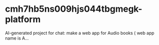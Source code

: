# cmh7hb5ns009hjs044tbgmegk-platform
AI-generated project for chat: make a web app for Audio books ( web app name is A...
